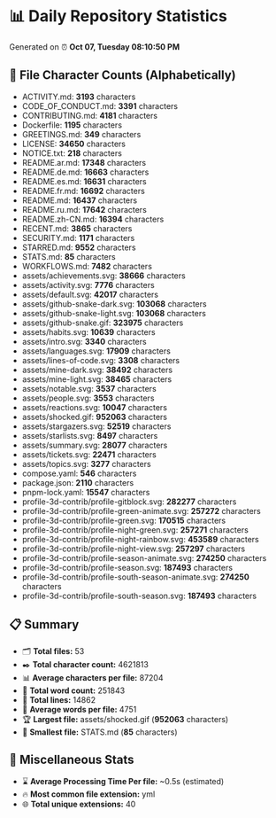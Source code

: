 # 📊 Daily Repository Statistics
Generated on ⏰ **Oct 07, Tuesday 08:10:50 PM**

## 📂 File Character Counts (Alphabetically)
- ACTIVITY.md: **3193** characters
- CODE_OF_CONDUCT.md: **3391** characters
- CONTRIBUTING.md: **4181** characters
- Dockerfile: **1195** characters
- GREETINGS.md: **349** characters
- LICENSE: **34650** characters
- NOTICE.txt: **218** characters
- README.ar.md: **17348** characters
- README.de.md: **16663** characters
- README.es.md: **16631** characters
- README.fr.md: **16692** characters
- README.md: **16437** characters
- README.ru.md: **17642** characters
- README.zh-CN.md: **16394** characters
- RECENT.md: **3865** characters
- SECURITY.md: **1171** characters
- STARRED.md: **9552** characters
- STATS.md: **85** characters
- WORKFLOWS.md: **7482** characters
- assets/achievements.svg: **38666** characters
- assets/activity.svg: **7776** characters
- assets/default.svg: **42017** characters
- assets/github-snake-dark.svg: **103068** characters
- assets/github-snake-light.svg: **103068** characters
- assets/github-snake.gif: **323975** characters
- assets/habits.svg: **10639** characters
- assets/intro.svg: **3340** characters
- assets/languages.svg: **17909** characters
- assets/lines-of-code.svg: **3308** characters
- assets/mine-dark.svg: **38492** characters
- assets/mine-light.svg: **38465** characters
- assets/notable.svg: **3537** characters
- assets/people.svg: **3553** characters
- assets/reactions.svg: **10047** characters
- assets/shocked.gif: **952063** characters
- assets/stargazers.svg: **52519** characters
- assets/starlists.svg: **8497** characters
- assets/summary.svg: **28077** characters
- assets/tickets.svg: **22471** characters
- assets/topics.svg: **3277** characters
- compose.yaml: **546** characters
- package.json: **2110** characters
- pnpm-lock.yaml: **15547** characters
- profile-3d-contrib/profile-gitblock.svg: **282277** characters
- profile-3d-contrib/profile-green-animate.svg: **257272** characters
- profile-3d-contrib/profile-green.svg: **170515** characters
- profile-3d-contrib/profile-night-green.svg: **257271** characters
- profile-3d-contrib/profile-night-rainbow.svg: **453589** characters
- profile-3d-contrib/profile-night-view.svg: **257297** characters
- profile-3d-contrib/profile-season-animate.svg: **274250** characters
- profile-3d-contrib/profile-season.svg: **187493** characters
- profile-3d-contrib/profile-south-season-animate.svg: **274250** characters
- profile-3d-contrib/profile-south-season.svg: **187493** characters

## 📋 Summary
- 🗂️ **Total files:** 53
- ✒️ **Total character count:** 4621813
- 📊 **Average characters per file:** 87204
- 📝 **Total word count:** 251843
- 🧾 **Total lines:** 14862
- 📐 **Average words per file:** 4751
- 🏆 **Largest file:** assets/shocked.gif (**952063** characters)
- 🥉 **Smallest file:** STATS.md (**85** characters)

## 🌟 Miscellaneous Stats
- ⌛ **Average Processing Time Per file:** ~0.5s (estimated)
- 🔥 **Most common file extension:** yml
- 🌐 **Total unique extensions:** 40

